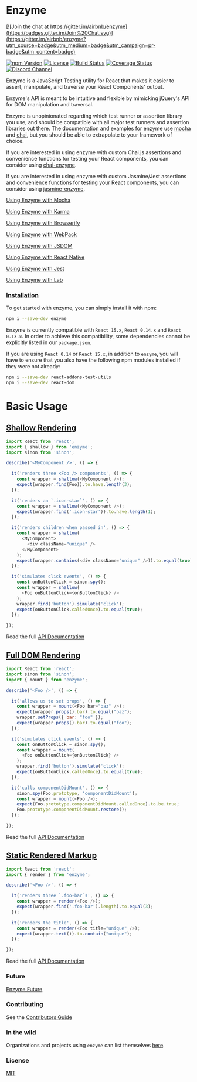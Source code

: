 Enzyme
=======

[![Join the chat at https://gitter.im/airbnb/enzyme](https://badges.gitter.im/Join%20Chat.svg)](https://gitter.im/airbnb/enzyme?utm_source=badge&utm_medium=badge&utm_campaign=pr-badge&utm_content=badge)

[![npm Version](https://img.shields.io/npm/v/enzyme.svg)](https://www.npmjs.com/package/enzyme) [![License](https://img.shields.io/npm/l/enzyme.svg)](https://www.npmjs.com/package/enzyme) [![Build Status](https://travis-ci.org/airbnb/enzyme.svg)](https://travis-ci.org/airbnb/enzyme) [![Coverage Status](https://coveralls.io/repos/airbnb/enzyme/badge.svg?branch=master&service=github)](https://coveralls.io/github/airbnb/enzyme?branch=master)
[![Discord Channel](https://img.shields.io/badge/discord-testing@reactiflux-738bd7.svg?style=flat-square)](https://discord.gg/0ZcbPKXt5bY8vNTA)



Enzyme is a JavaScript Testing utility for React that makes it easier to assert, manipulate,
and traverse your React Components' output.

Enzyme's API is meant to be intuitive and flexible by mimicking jQuery's API for DOM manipulation
and traversal.

Enzyme is unopinionated regarding which test runner or assertion library you use, and should be
compatible with all major test runners and assertion libraries out there. The documentation and
examples for enzyme use [mocha](https://mochajs.org/) and [chai](http://chaijs.com/), but you
should be able to extrapolate to your framework of choice.

If you are interested in using enzyme with custom Chai.js assertions and convenience functions for
testing your React components, you can consider using [chai-enzyme](https://github.com/producthunt/chai-enzyme).

If you are interested in using enzyme with custom Jasmine/Jest assertions and convenience functions for
testing your React components, you can consider using [jasmine-enzyme](https://github.com/blainekasten/jasmine-enzyme).


[Using Enzyme with Mocha](/docs/guides/mocha.md)

[Using Enzyme with Karma](/docs/guides/karma.md)

[Using Enzyme with Browserify](/docs/guides/browserify.md)

[Using Enzyme with WebPack](/docs/guides/webpack.md)

[Using Enzyme with JSDOM](/docs/guides/jsdom.md)

[Using Enzyme with React Native](/docs/guides/react-native.md)

[Using Enzyme with Jest](/docs/guides/jest.md)

[Using Enzyme with Lab](/docs/guides/lab.md)

### [Installation](/docs/installation/README.md)

To get started with enzyme, you can simply install it with npm:

```bash
npm i --save-dev enzyme
```

Enzyme is currently compatible with `React 15.x`, `React 0.14.x` and `React 0.13.x`. In order to
achieve this compatibility, some dependencies cannot be explicitly listed in our `package.json`.

If you are using `React 0.14` or `React 15.x`, in addition to `enzyme`, you will have to ensure that
you also have the following npm modules installed if they were not already:

```bash
npm i --save-dev react-addons-test-utils
npm i --save-dev react-dom
```


Basic Usage
===========

## [Shallow Rendering](/docs/api/shallow.md)

```javascript
import React from 'react';
import { shallow } from 'enzyme';
import sinon from 'sinon';

describe('<MyComponent />', () => {

  it('renders three <Foo /> components', () => {
    const wrapper = shallow(<MyComponent />);
    expect(wrapper.find(Foo)).to.have.length(3);
  });

  it('renders an `.icon-star`', () => {
    const wrapper = shallow(<MyComponent />);
    expect(wrapper.find('.icon-star')).to.have.length(1);
  });

  it('renders children when passed in', () => {
    const wrapper = shallow(
      <MyComponent>
        <div className="unique" />
      </MyComponent>
    );
    expect(wrapper.contains(<div className="unique" />)).to.equal(true);
  });

  it('simulates click events', () => {
    const onButtonClick = sinon.spy();
    const wrapper = shallow(
      <Foo onButtonClick={onButtonClick} />
    );
    wrapper.find('button').simulate('click');
    expect(onButtonClick.calledOnce).to.equal(true);
  });

});
```

Read the full [API Documentation](/docs/api/shallow.md)



## [Full DOM Rendering](/docs/api/mount.md)

```javascript
import React from 'react';
import sinon from 'sinon';
import { mount } from 'enzyme';

describe('<Foo />', () => {

  it('allows us to set props', () => {
    const wrapper = mount(<Foo bar="baz" />);
    expect(wrapper.props().bar).to.equal("baz");
    wrapper.setProps({ bar: "foo" });
    expect(wrapper.props().bar).to.equal("foo");
  });

  it('simulates click events', () => {
    const onButtonClick = sinon.spy();
    const wrapper = mount(
      <Foo onButtonClick={onButtonClick} />
    );
    wrapper.find('button').simulate('click');
    expect(onButtonClick.calledOnce).to.equal(true);
  });

  it('calls componentDidMount', () => {
    sinon.spy(Foo.prototype, 'componentDidMount');
    const wrapper = mount(<Foo />);
    expect(Foo.prototype.componentDidMount.calledOnce).to.be.true;
    Foo.prototype.componentDidMount.restore();
  });

});
```

Read the full [API Documentation](/docs/api/mount.md)


## [Static Rendered Markup](/docs/api/render.md)

```javascript
import React from 'react';
import { render } from 'enzyme';

describe('<Foo />', () => {

  it('renders three `.foo-bar`s', () => {
    const wrapper = render(<Foo />);
    expect(wrapper.find('.foo-bar').length).to.equal(3);
  });

  it('renders the title', () => {
    const wrapper = render(<Foo title="unique" />);
    expect(wrapper.text()).to.contain("unique");
  });

});
```

Read the full [API Documentation](/docs/api/render.md)


### Future

[Enzyme Future](/docs/future.md)


### Contributing

See the [Contributors Guide](/CONTRIBUTING.md)

### In the wild

Organizations and projects using `enzyme` can list themselves [here](INTHEWILD.md).

### License

[MIT](/LICENSE.md)
